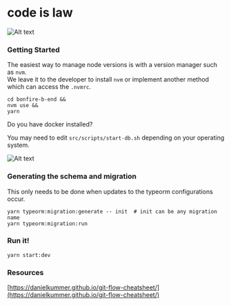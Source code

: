 # code is law
![Alt text](https://avatars.githubusercontent.com/u/45433868?v=4)
### Getting Started

The easiest way to manage node versions is with a version manager such as `nvm`.  
We leave it to the developer to install `nvm` or implement another method which can access the `.nvmrc`.  

```code
cd bonfire-b-end && 
nvm use &&
yarn
```

Do you have docker installed?

You may need to edit `src/scripts/start-db.sh` depending on your operating system.

![Alt text](https://4.bp.blogspot.com/-iy-_fn5n-ZI/V2IVw34C8YI/AAAAAAAAlHE/tXUlW2AYnqYwVgsjKikqqu8SvnGoKxMtwCLcB/s1600/may-the-force-be-with-you.JPG)


### Generating the schema and migration  

This only needs to be done when updates to the typeorm configurations occur.

```code
yarn typeorm:migration:generate -- init  # init can be any migration name
yarn typeorm:migration:run
```  

### Run it!  

```code
yarn start:dev
```

### Resources 

[https://danielkummer.github.io/git-flow-cheatsheet/](https://danielkummer.github.io/git-flow-cheatsheet/)
